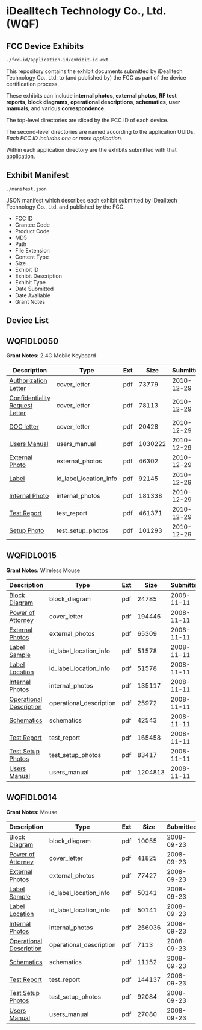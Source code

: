 # iDealltech Technology Co., Ltd. (WQF)
## FCC Device Exhibits

```
./fcc-id/application-id/exhibit-id.ext
```

This repository contains the exhibit documents submitted by iDealltech Technology Co., Ltd. to (and published by) the FCC as part of the device certification process.

These exhibits can include **internal photos**, **external photos**, **RF test reports**, **block diagrams**, **operational descriptions**, **schematics**, **user manuals**, and various **correspondence**.

The top-level directories are sliced by the FCC ID of each device.

The second-level directories are named according to the application UUIDs. *Each FCC ID includes one or more application.*

Within each application directory are the exhibits submitted with that application. 

## Exhibit Manifest

```
./manifest.json
```

JSON manifest which describes each exhibit submitted by iDealltech Technology Co., Ltd. and published by the FCC.

- FCC ID
- Grantee Code
- Product Code
- MD5
- Path
- File Extension
- Content Type
- Size
- Exhibit ID
- Exhibit Description
- Exhibit Type
- Date Submitted
- Date Available
- Grant Notes

## Device List
## WQFIDL0050
**Grant Notes:** 2.4G Mobile Keyboard

| Description | Type | Ext | Size | Submitted | Available |
| ----------- | ---- | --- | ---- | --------- | --------- |
| [Authorization Letter](WQFIDL0050/00c9858a3596a35979ed5bf3e58c1b56/1398256.pdf) | cover_letter | pdf | 73779 | 2010-12-29 | 2010-12-29 |
| [Confidentiality Request Letter](WQFIDL0050/00c9858a3596a35979ed5bf3e58c1b56/1398265.pdf) | cover_letter | pdf | 78113 | 2010-12-29 | 2010-12-29 |
| [DOC letter](WQFIDL0050/00c9858a3596a35979ed5bf3e58c1b56/1398266.pdf) | cover_letter | pdf | 20428 | 2010-12-29 | 2010-12-29 |
| [Users Manual](WQFIDL0050/00c9858a3596a35979ed5bf3e58c1b56/1398264.pdf) | users_manual | pdf | 1030222 | 2010-12-29 | 2010-12-29 |
| [External Photo](WQFIDL0050/00c9858a3596a35979ed5bf3e58c1b56/1398257.pdf) | external_photos | pdf | 46302 | 2010-12-29 | 2010-12-29 |
| [Label](WQFIDL0050/00c9858a3596a35979ed5bf3e58c1b56/1398258.pdf) | id_label_location_info | pdf | 92145 | 2010-12-29 | 2010-12-29 |
| [Internal Photo](WQFIDL0050/00c9858a3596a35979ed5bf3e58c1b56/1398259.pdf) | internal_photos | pdf | 181338 | 2010-12-29 | 2010-12-29 |
| [Test Report](WQFIDL0050/00c9858a3596a35979ed5bf3e58c1b56/1398262.pdf) | test_report | pdf | 461371 | 2010-12-29 | 2010-12-29 |
| [Setup Photo](WQFIDL0050/00c9858a3596a35979ed5bf3e58c1b56/1398263.pdf) | test_setup_photos | pdf | 101293 | 2010-12-29 | 2010-12-29 |
## WQFIDL0015
**Grant Notes:** Wireless Mouse

| Description | Type | Ext | Size | Submitted | Available |
| ----------- | ---- | --- | ---- | --------- | --------- |
| [Block Diagram](WQFIDL0015/10938b9e0c7037571a41aaa51ccf70d7/1028523.pdf) | block_diagram | pdf | 24785 | 2008-11-11 | 2008-11-11 |
| [Power of Attorney](WQFIDL0015/10938b9e0c7037571a41aaa51ccf70d7/1028529.pdf) | cover_letter | pdf | 194446 | 2008-11-11 | 2008-11-11 |
| [External Photos](WQFIDL0015/10938b9e0c7037571a41aaa51ccf70d7/1028524.pdf) | external_photos | pdf | 65309 | 2008-11-11 | 2008-11-11 |
| [Label Sample](WQFIDL0015/10938b9e0c7037571a41aaa51ccf70d7/1028526.pdf) | id_label_location_info | pdf | 51578 | 2008-11-11 | 2008-11-11 |
| [Label Location](WQFIDL0015/10938b9e0c7037571a41aaa51ccf70d7/1028526.pdf) | id_label_location_info | pdf | 51578 | 2008-11-11 | 2008-11-11 |
| [Internal Photos](WQFIDL0015/10938b9e0c7037571a41aaa51ccf70d7/1028525.pdf) | internal_photos | pdf | 135117 | 2008-11-11 | 2008-11-11 |
| [Operational Description](WQFIDL0015/10938b9e0c7037571a41aaa51ccf70d7/1028528.pdf) | operational_description | pdf | 25972 | 2008-11-11 | 2008-11-11 |
| [Schematics](WQFIDL0015/10938b9e0c7037571a41aaa51ccf70d7/1028530.pdf) | schematics | pdf | 42543 | 2008-11-11 | 2008-11-11 |
| [Test Report](WQFIDL0015/10938b9e0c7037571a41aaa51ccf70d7/1028531.pdf) | test_report | pdf | 165458 | 2008-11-11 | 2008-11-11 |
| [Test Setup Photos](WQFIDL0015/10938b9e0c7037571a41aaa51ccf70d7/1028532.pdf) | test_setup_photos | pdf | 83417 | 2008-11-11 | 2008-11-11 |
| [Users Manual](WQFIDL0015/10938b9e0c7037571a41aaa51ccf70d7/1028533.pdf) | users_manual | pdf | 1204813 | 2008-11-11 | 2008-11-11 |
## WQFIDL0014
**Grant Notes:** Mouse

| Description | Type | Ext | Size | Submitted | Available |
| ----------- | ---- | --- | ---- | --------- | --------- |
| [Block Diagram](WQFIDL0014/f831d83b29056a60fa6c814a0a14c6f7/1005416.pdf) | block_diagram | pdf | 10055 | 2008-09-23 | 2008-09-23 |
| [Power of Attorney](WQFIDL0014/f831d83b29056a60fa6c814a0a14c6f7/1005427.pdf) | cover_letter | pdf | 41825 | 2008-09-23 | 2008-09-23 |
| [External Photos](WQFIDL0014/f831d83b29056a60fa6c814a0a14c6f7/1005418.pdf) | external_photos | pdf | 77427 | 2008-09-23 | 2008-09-23 |
| [Label Sample](WQFIDL0014/f831d83b29056a60fa6c814a0a14c6f7/1005422.pdf) | id_label_location_info | pdf | 50141 | 2008-09-23 | 2008-09-23 |
| [Label Location](WQFIDL0014/f831d83b29056a60fa6c814a0a14c6f7/1005422.pdf) | id_label_location_info | pdf | 50141 | 2008-09-23 | 2008-09-23 |
| [Internal Photos](WQFIDL0014/f831d83b29056a60fa6c814a0a14c6f7/1005420.pdf) | internal_photos | pdf | 256036 | 2008-09-23 | 2008-09-23 |
| [Operational Description](WQFIDL0014/f831d83b29056a60fa6c814a0a14c6f7/1005426.pdf) | operational_description | pdf | 7113 | 2008-09-23 | 2008-09-23 |
| [Schematics](WQFIDL0014/f831d83b29056a60fa6c814a0a14c6f7/1005428.pdf) | schematics | pdf | 11152 | 2008-09-23 | 2008-09-23 |
| [Test Report](WQFIDL0014/f831d83b29056a60fa6c814a0a14c6f7/1005429.pdf) | test_report | pdf | 144137 | 2008-09-23 | 2008-09-23 |
| [Test Setup Photos](WQFIDL0014/f831d83b29056a60fa6c814a0a14c6f7/1005430.pdf) | test_setup_photos | pdf | 92084 | 2008-09-23 | 2008-09-23 |
| [Users Manual](WQFIDL0014/f831d83b29056a60fa6c814a0a14c6f7/1005431.pdf) | users_manual | pdf | 27080 | 2008-09-23 | 2008-09-23 |
